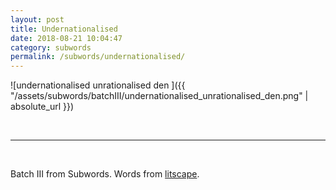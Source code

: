 ```yaml
---
layout: post
title: Undernationalised 
date: 2018-08-21 10:04:47
category: subwords
permalink: /subwords/undernationalised/ 
---
```


![undernationalised unrationalised den ]({{ "/assets/subwords/batchIII/undernationalised_unrationalised_den.png" | absolute_url }})


&nbsp;

---

&nbsp;

Batch III from Subwords. Words from [litscape](https://www.litscape.com/).
